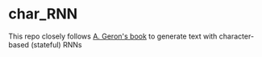# char_RNN

This repo closely follows [A. Geron's book](https://www.oreilly.com/library/view/hands-on-machine-learning/9781491962282/) to generate text with character-based (stateful) RNNs
